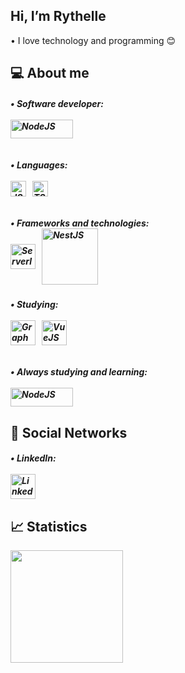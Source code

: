 ## Hi, I’m Rythelle

•	I love technology and programming 😊

## 💻 About me

<div style="display: inline_block">
  <h5>
  •	Software developer:
  &nbsp<br/><br/><img align="center" height="30" alt="NodeJS" width="100" src="https://img.shields.io/badge/Node.js-43853D?style=for-the-badge&logo=node.js&logoColor=white"><br/><br/><br/>
  •	Languages:
  &nbsp<br/><br/><img align="center" height="25" width="25" alt="JS" src="https://cdn.jsdelivr.net/gh/devicons/devicon/icons/javascript/javascript-original.svg">
  &nbsp&nbsp<img align="center" height="25" width="25" alt="TS" src="https://cdn.jsdelivr.net/gh/devicons/devicon/icons/typescript/typescript-original.svg">
<br/><br/><br/>
  •	Frameworks and technologies:
  &nbsp<br/><img align="center" height="40" width="40" alt="Serverless" src="https://www.vectorlogo.zone/logos/serverless/serverless-icon.svg">
  &nbsp&nbsp<img align="center" height="90" width="90" alt="NestJS" src="https://cdn.jsdelivr.net/gh/devicons/devicon/icons/nestjs/nestjs-plain-wordmark.svg">
  </h5>
</div>
  
<div style="display: inline_block">
  <h5>
  •	Studying:
  &nbsp<br/><br/><img align="center" height="40" width="40" alt="GraphQL" src="https://cdn.jsdelivr.net/gh/devicons/devicon/icons/graphql/graphql-plain.svg">
  &nbsp&nbsp<img align="center" height="40" width="40" alt="VueJS" src="https://cdn.jsdelivr.net/gh/devicons/devicon/icons/vuejs/vuejs-original-wordmark.svg"><br/><br/><br/>
  •	Always studying and learning:
  &nbsp&nbsp<br/><br/><img align="center" height="30" alt="NodeJS" width="100" src="https://img.shields.io/badge/Node.js-43853D?style=for-the-badge&logo=node.js&logoColor=white""><br/>
  </h5>
</div>

## 🧭 Social Networks

<div style="display: inline_block">
  <h5>
  •	LinkedIn:</br></br>
  <a href="https://www.linkedin.com/in/rythellecp20/" target="_blank">
  <img align="center" height="40" width="40" alt="LinkedIn" src="https://cdn.jsdelivr.net/gh/devicons/devicon/icons/linkedin/linkedin-original.svg">
  </a>
  </h5>
</div>

## 📈 Statistics

<div style="display: inline_block">
  <a href="https://github.com/rythelle"><img height="180em" src="https://github-readme-stats.vercel.app/api/top-langs/?username=rythelle&layout=compact&langs_count=7&theme=blue"/>
</div>
